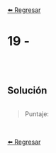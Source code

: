 [⬅️ Regresar](https://github.com/cosmoart/adventJS)

# 19 -


<br/>
<br/>

## Solución

```js
```

> Puntaje:

<br/>

[⬅️ Regresar](https://github.com/cosmoart/adventJS)